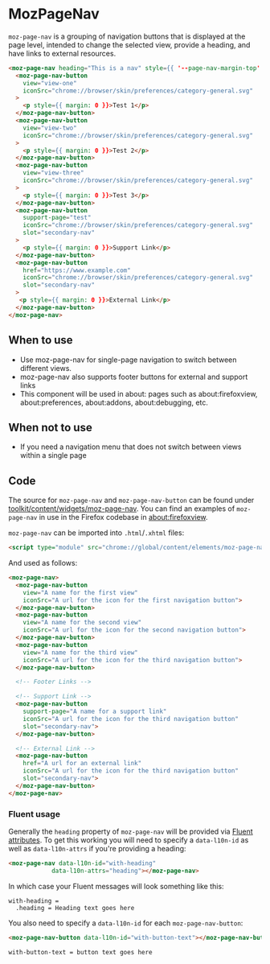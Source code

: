 # MozPageNav

`moz-page-nav` is a grouping of navigation buttons that is displayed at the page level,
intended to change the selected view, provide a heading, and have links to external resources.

```html story
<moz-page-nav heading="This is a nav" style={{ '--page-nav-margin-top': 0, '--page-nav-margin-bottom': 0, height: '275px' }}>
  <moz-page-nav-button
    view="view-one"
    iconSrc="chrome://browser/skin/preferences/category-general.svg"
  >
    <p style={{ margin: 0 }}>Test 1</p>
  </moz-page-nav-button>
  <moz-page-nav-button
    view="view-two"
    iconSrc="chrome://browser/skin/preferences/category-general.svg"
  >
    <p style={{ margin: 0 }}>Test 2</p>
  </moz-page-nav-button>
  <moz-page-nav-button
    view="view-three"
    iconSrc="chrome://browser/skin/preferences/category-general.svg"
  >
    <p style={{ margin: 0 }}>Test 3</p>
  </moz-page-nav-button>
  <moz-page-nav-button
    support-page="test"
    iconSrc="chrome://browser/skin/preferences/category-general.svg"
    slot="secondary-nav"
  >
    <p style={{ margin: 0 }}>Support Link</p>
  </moz-page-nav-button>
  <moz-page-nav-button
    href="https://www.example.com"
    iconSrc="chrome://browser/skin/preferences/category-general.svg"
    slot="secondary-nav"
  >
   <p style={{ margin: 0 }}>External Link</p>
  </moz-page-nav-button>
</moz-page-nav>
```

## When to use

* Use moz-page-nav for single-page navigation to switch between different views.
* moz-page-nav also supports footer buttons for external and support links
* This component will be used in about: pages such as about:firefoxview, about:preferences, about:addons, about:debugging, etc.

## When not to use

* If you need a navigation menu that does not switch between views within a single page

## Code

The source for `moz-page-nav` and `moz-page-nav-button` can be found under
[toolkit/content/widgets/moz-page-nav](https://searchfox.org/mozilla-central/source/toolkit/content/widgets/moz-page-nav).
You can find an examples of `moz-page-nav` in use in the Firefox codebase in
[about:firefoxview](https://searchfox.org/mozilla-central/source/browser/components/firefoxview/firefoxview.html#52-87).

`moz-page-nav` can be imported into `.html`/`.xhtml` files:

```html
<script type="module" src="chrome://global/content/elements/moz-page-nav.mjs"></script>
```

And used as follows:

```html
<moz-page-nav>
  <moz-page-nav-button
    view="A name for the first view"
    iconSrc="A url for the icon for the first navigation button">
  </moz-page-nav-button>
  <moz-page-nav-button
    view="A name for the second view"
    iconSrc="A url for the icon for the second navigation button">
  </moz-page-nav-button>
  <moz-page-nav-button
    view="A name for the third view"
    iconSrc="A url for the icon for the third navigation button">
  </moz-page-nav-button>

  <!-- Footer Links -->

  <!-- Support Link -->
  <moz-page-nav-button
    support-page="A name for a support link"
    iconSrc="A url for the icon for the third navigation button"
    slot="secondary-nav">
  </moz-page-nav-button>

  <!-- External Link -->
  <moz-page-nav-button
    href="A url for an external link"
    iconSrc="A url for the icon for the third navigation button"
    slot="secondary-nav">
  </moz-page-nav-button>
</moz-page-nav>
```

### Fluent usage

Generally the `heading` property of
`moz-page-nav` will be provided via [Fluent attributes](https://mozilla-l10n.github.io/localizer-documentation/tools/fluent/basic_syntax.html#attributes).
To get this working you will need to specify a `data-l10n-id` as well as
`data-l10n-attrs` if you're providing a heading:

```html
<moz-page-nav data-l10n-id="with-heading"
            data-l10n-attrs="heading"></moz-page-nav>
```

In which case your Fluent messages will look something like this:

```
with-heading =
  .heading = Heading text goes here
```

You also need to specify a `data-l10n-id` for each `moz-page-nav-button`:

```html
<moz-page-nav-button data-l10n-id="with-button-text"></moz-page-nav-button>
```

```
with-button-text = button text goes here
```
